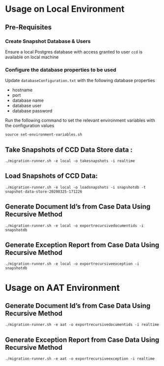  
 # Usage on Local Environment
 
 ## Pre-Requisites
 ### Create Snapshot Database & Users
Ensure a local Postgres database with access granted to user `ccd` is available on local machine
      
 ### Configure the database properties to be used
 
Update `databaseConfiguration.txt` with the following database properties

  - hostname
  - port
  - database name
  - database user
  - database password
   
 Run the following command to set the relevant environment variables with the configuration values
 
 `source set-environment-variables.sh`
 
  
 ## Take Snapshots of CCD Data Store data : 
 `./migration-runner.sh -e local -o takesnapshots -i realtime`
 
 ## Load Snapshots of CCD Data: 
 `./migration-runner.sh -e local -o loadsnapshots -i snapshotdb -t snapshot-data-store-20200325-171226`
 
 ## Generate Document Id’s from Case Data Using Recursive Method 
 `./migration-runner.sh -e local -o exportrecursivedocumentids -i snapshotdb`
 
 ## Generate Exception Report from Case Data Using Recursive Method 
 `./migration-runner.sh -e local -o exportrecursiveexception -i snapshotdb`
 

# Usage on AAT Environment

## Generate Document Id’s from Case Data Using Recursive Method
`./migration-runner.sh -e aat -o exportrecursivedocumentids -i realtime`

## Generate Exception Report from Case Data Using Recursive Method
`./migration-runner.sh -e aat -o exportrecursiveexception -i realtime`


